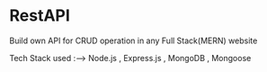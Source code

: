 # RestAPI

Build own API for CRUD operation in any Full Stack(MERN) website

Tech Stack used :-->   Node.js , Express.js , MongoDB , Mongoose

